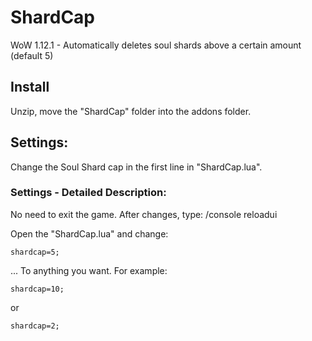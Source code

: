 # ShardCap
WoW 1.12.1 - Automatically deletes soul shards above a certain amount (default 5)

## Install
Unzip, move the "ShardCap" folder into the addons folder. 

## Settings: 
Change the Soul Shard cap in the first line in "ShardCap.lua".

### Settings - Detailed Description:
No need to exit the game. After changes, type: /console reloadui


Open the "ShardCap.lua" and change: 

    shardcap=5;

... To anything you want. 
For example: 

    shardcap=10;

or 

    shardcap=2;

